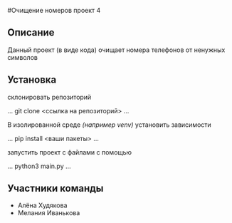 #Очищение номеров проект 4

## Описание 

Данный проект (в виде кода) очищает номера телефонов от ненужных символов

## Установка

склонировать репозиторий

...
git clone <ссылка на репозиторий>
...

В изолированной среде _(например venv)_ установить зависимости

...
pip install <ваши пакеты>
...

запустить проект с файлами с помощью

...
python3 main.py
...


## Участники команды

* Алёна Худякова
* Мелания Иванькова